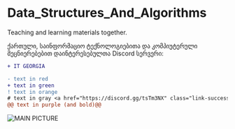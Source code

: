 # Data_Structures_And_Algorithms
Teaching and learning materials together.

ქართული, საინფორმაციო ტექნოლოგიებითა და კომპიუტერული მეცნიერებებით დაინტერესებულთა Discord სერვერი:
<font color="green"><a href="https://discord.gg/tsTm3NX" class="link-success">
  ```diff
+ IT GEORGIA
```
  
  </a></font>


```diff
- text in red
+ text in green
! text in orange
# text in gray <a href="https://discord.gg/tsTm3NX" class="link-success">IT GEORGIA</a>
@@ text in purple (and bold)@@
```

![MAIN PICTURE](https://thumb.tildacdn.com/tild3762-3734-4166-a163-386665373666/-/resize/577x/-/format/webp/_1.png)
